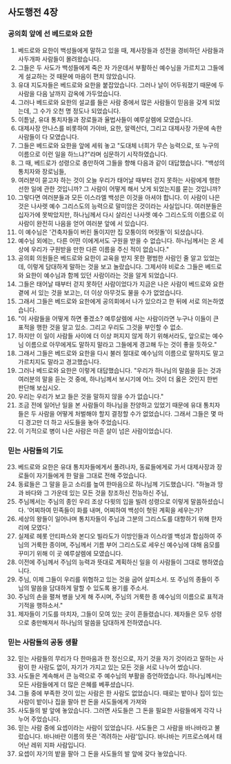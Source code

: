 ## 사도행전 4장

### 공의회 앞에 선 베드로와 요한
1. 베드로와 요한이 백성들에게 말하고 있을 때, 제사장들과 성전을 경비하던 사람들과 사두개파 사람들이 몰려왔습니다.
2. 그들은 두 사도가 백성들에게 죽은 자 가운데서 부활하신 예수님을 가르치고 그들에게 설교하는 것 때문에 마음이 편치 않았습니다.
3. 유대 지도자들은 베드로와 요한을 붙잡았습니다. 그러나 날이 어두워졌기 때문에 두 사람을 다음 날까지 감옥에 가두었습니다.
4. 그러나 베드로와 요한의 설교를 들은 사람 중에서 많은 사람들이 믿음을 갖게 되었는데, 그 수가 오천 명 정도나 되었습니다.
5. 이튿날, 유대 통치자들과 장로들과 율법사들이 예루살렘에 모였습니다.
6. 대제사장 안나스를 비롯하여 가야바, 요한, 알렉산더, 그리고 대제사장 가문에 속한 사람들이 다 모였습니다.
7. 그들은 베드로와 요한을 앞에 세워 놓고 "도대체 너희가 무슨 능력으로, 또 누구의 이름으로 이런 일을 하느냐?"라며 심문하기 시작하였습니다.
8. 그 때, 베드로가 성령으로 충만하여 그들을 향해 다음과 같이 대답했습니다. "백성의 통치자와 장로님들,
9. 여러분이 묻고자 하는 것이 오늘 우리가 태어날 때부터 걷지 못하는 사람에게 행한 선한 일에 관한 것입니까? 그 사람이 어떻게 해서 낫게 되었는지를 묻는 것입니까?
10. 그렇다면 여러분들과 모든 이스라엘 백성은 이것을 아셔야 합니다. 이 사람이 나은 것은 나사렛 예수 그리스도의 능력으로 말미암은 것이라는 사실입니다. 여러분들은 십자가에 못박았지만, 하나님께서 다시 살리신 나사렛 예수 그리스도의 이름으로 이 사람이 완전히 나음을 얻어 여러분 앞에 서 있습니다.
11. 이 예수님은 '건축자들이 버린 돌이지만 집 모퉁이의 머릿돌'이 되셨습니다.
12. 예수님 외에는, 다른 어떤 이에게서도 구원을 받을 수 없습니다. 하나님께서는 온 세상에 우리가 구원받을 만한 다른 이름을 주신 적이 없습니다."
13. 공의회 의원들은 베드로와 요한이 교육을 받지 못한 평범한 사람인 줄 알고 있었는데, 이렇게 담대하게 말하는 것을 보고 놀랐습니다. 그제서야 비로소 그들은 베드로와 요한이 예수님과 함께 있던 사람이라는 것을 알게 되었습니다.
14. 그들은 태어날 때부터 걷지 못하던 사람이었다가 지금은 나은 사람이 베드로와 요한 곁에 서 있는 것을 보고는, 더 이상 아무것도 물을 수가 없었습니다.
15. 그래서 그들은 베드로와 요한에게 공의회에서 나가 있으라고 한 뒤에 서로 의논하였습니다.
16. "이 사람들을 어떻게 하면 좋겠소? 예루살렘에 사는 사람이라면 누구나 이들이 큰 표적을 행한 것을 알고 있소. 그리고 우리도 그것을 부인할 수 없소.
17. 하지만 이 일이 사람들 사이에 더 이상 퍼지지 않게 하기 위해서라도, 앞으로는 예수님 이름으로 아무에게도 말하지 말라고 그들에게 경고해 두는 것이 좋을 듯하오."
18. 그래서 그들은 베드로와 요한을 다시 불러 절대로 예수님의 이름으로 말하지도 말고 가르치지도 말라고 경고했습니다.
19. 그러나 베드로와 요한은 이렇게 대답했습니다. "우리가 하나님의 말씀을 듣는 것과 여러분의 말을 듣는 것 중에, 하나님께서 보시기에 어느 것이 더 옳은 것인지 한번 판단해 보십시오.
20. 우리는 우리가 보고 들은 것을 말하지 않을 수가 없습니다."
21. 조금 전에 일어난 일을 본 사람들이 하나님을 찬양하고 있었기 때문에 유대 통치자들은 두 사람을 어떻게 처벌해야 할지 결정할 수가 없었습니다. 그래서 그들은 몇 마디 경고만 더 하고 사도들을 놓아 주었습니다.
22. 이 기적으로 병이 나은 사람은 마흔 살이 넘은 사람이었습니다.
### 믿는 사람들의 기도
23. 베드로와 요한은 유대 통치자들에게서 풀려나자, 동료들에게로 가서 대제사장과 장로들이 자기들에게 한 말을 그대로 전해 주었습니다.
24. 동료들은 그 말을 듣고 소리를 높여 한마음으로 하나님께 기도했습니다. "하늘과 땅과 바다와 그 가운데 있는 모든 것을 창조하신 전능하신 주님,
25. 주님께서는 주님의 종인 우리 조상 다윗의 입을 빌려 성령으로 이렇게 말씀하셨습니다. '어찌하여 민족들이 화를 내며, 어찌하여 백성이 헛된 계획을 세우는가?
26. 세상의 왕들이 일어나며 통치자들이 주님과 그분의 그리스도를 대항하기 위해 한자리에 모였다.'
27. 실제로 헤롯 안티파스와 본디오 빌라도가 이방인들과 이스라엘 백성과 합심하여 주님의 거룩한 종이며, 주님께서 기름 부어 그리스도로 세우신 예수님에 대해 음모를 꾸미기 위해 이 곳 예루살렘에 모였습니다.
28. 이전에 주님께서 주님의 능력과 뜻대로 계획하신 일을 이 사람들이 그대로 행하였습니다.
29. 주님, 이제 그들이 우리를 위협하고 있는 것을 굽어 살피소서. 또 주님의 종들이 주님의 말씀을 담대하게 말할 수 있도록 용기를 주소서.
30. 주님의 손을 펼쳐 병을 낫게 해 주시며, 주님의 거룩한 종 예수님의 이름으로 표적과 기적을 행하소서."
31. 제자들이 기도를 마치자, 그들이 모여 있는 곳이 흔들렸습니다. 제자들은 모두 성령으로 충만해져서 하나님의 말씀을 담대하게 전하였습니다.
### 믿는 사람들의 공동 생활
32. 믿는 사람들의 무리가 다 한마음과 한 정신으로, 자기 것을 자기 것이라고 말하는 사람이 한 사람도 없이, 자기가 가지고 있는 모든 것을 서로 나누어 썼습니다.
33. 사도들은 계속해서 큰 능력으로 주 예수님의 부활을 증언하였습니다. 하나님께서는 모든 사람들에게 더 많은 은혜를 베푸셨습니다.
34. 그들 중에 부족한 것이 있는 사람은 한 사람도 없었습니다. 때로는 밭이나 집이 있는 사람이 밭이나 집을 팔아 판 돈을 사도들에게 가져와
35. 사도들의 발 앞에 놓았습니다. 그러면 사도들은 그 돈을 필요한 사람들에게 각각 나누어 주었습니다.
36. 믿는 사람 중에 요셉이라는 사람이 있었습니다. 사도들은 그 사람을 바나바라고 불렀습니다. 바나바란 이름의 뜻은 '격려하는 사람'입니다. 바나바는 키프로스에서 태어난 레위 지파 사람입니다.
37. 요셉이 자기의 밭을 팔아 그 돈을 사도들의 발 앞에 갖다 놓았습니다.